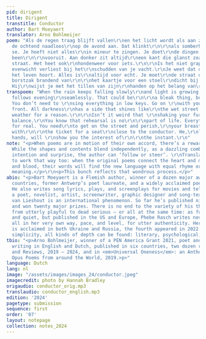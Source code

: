 ```yaml
---
pid: dirigent
title: Dirigent
transtitle: Conductor
author: Bart Moeyaert
translator: Arno Bohlmeijer
poem: "Als de regen traag blijft vallen\r\nen het licht wordt als aan zee,\r\nsluit
  de ochtend naadloos\r\nop de avond aan. Dat klinkt\r\n\r\nals somberheid, maar niet\r\nper
  se. Je hoeft niet alles\r\nin mineur te zingen. Je doet\r\nde dingen met je beste
  been\r\n\r\nvooruit. Aan donker zit altijd\r\neen kant die glanst zoals\r\nde natte
  straat. Het heet ook\r\nhondenweer voor iets.\r\n\r\nIs het niet grappig dat je\r\nje
  evenwicht verliest bij het\r\nschudden van je vacht.\r\nJe weet dat oefenen niet\r\n\r\nbij
  het leven hoort. Alles is\r\naltijd voor echt. Je moet\r\nde straat op en verdrinken,\r\nje
  borstzak brandend van\r\n\r\nhet kaartje voor een stoel\r\ndicht bij de dirigent.
  Hij\r\nwijst je met het tillen van zijn\r\nhanden op het belang van\r\n\r\nhet moment."
transpoem: "When the rain keeps falling slowly\r\nand light is growing as by the sea,\r\nmorning
  follows evening\r\nseamlessly. That could be\r\n\r\na bleak thing, but not\r\nnecessarily.
  You don’t need to \r\nsing everything in low keys. Go on \r\nwith your best leg\r\n\r\nin
  front. All darkness\r\nhas a side that shines like\r\nthe wet street. It’s called\r\nbeastly
  weather for a reason.\r\n\r\nIsn’t it weird that \r\nshaking your fur, makes you\r\nlose
  balance.\r\nYou know that rehearsal is no\r\n\r\npart of life. Everything is\r\nalways
  for real. You need\r\nto get on the street and perish,\r\nyour breast pocket glowing
  with\r\n\r\nthe ticket for a seat\r\nclose to the conductor. He,\r\nlifting his
  hands, will \r\nshow you the interest of\r\n\r\nthe instant.\r\n"
note: "<p>When poems are in motion of their own accord, there’s a rewarding interplay.
  While the shapes and contents blend independently, as a dazzling combination of
  intention and surprise, the author can ‘follow or steer’. \r\nTranslations are happy
  to work that way too: when the original poems connect the heart and mind, or flesh
  and blood, their words will find the new language with equal rhyme or rhythm and
  meaning.</p>\r\n<p>This bunch reflects that wondrous process.</p>"
abio: "<p>Bart Moeyaert is a Flemish author, winner of a dozen major awards in various
  countries, former Antwerp’s poet laureate, and a widely acclaimed poet and novelist.
  He also writes song lyrics, plays, and screenplays for movies and television.</p>\r\n\r\n<p>As
  a poet, novelist, artist, screenwriter, graphic designer and song-text writer, Ted
  van Lieshout is an international phenomenon. So far he’s published ninety books
  and won twenty major prizes. There is no end to the variety of his themes and styles,
  from utterly playful to dead serious – or all at the same time: as funny as profound.</p>\r\n\r\n<p>Shy
  and quiet, but published in the US and Europe, Phebe Rasch writes novels and poetry,
  all in her very own way, pace, and level, for utter authenticity. Her third book
  is acclaimed in both Ukraine and Russia, the fourth appeared in 2022. Behind so-called
  simplicity, all kinds of depth can be found: literary, psychological, practical.</p>"
tbio: "<p>Arno Bohlmeijer, winner of a PEN America Grant 2021, poet and novelist,
  writing in English and Dutch, published in six countries, two dozen renowned Journals
  and Reviews, 2019 – 2024, and in <em>Universal Oneness</em>: an Anthology of Magnum
  Opus Poems from around the World, 2019.>p>"
language: Dutch
lang: nl
image: "/assets/images/images_24/conductor.jpeg"
imagecredit: photo by Hannah Bradley
origaudio: conductor_orig.mp3
translaudio: conductor_english.mp3
edition: '2024'
pagetype: submission
sequence: first
order: '07'
layout: notepage
collection: notes_2024
---
```

